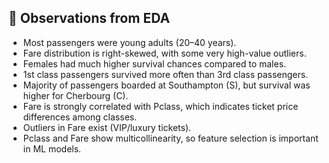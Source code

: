 ## 🔎 Observations from EDA

- Most passengers were young adults (20–40 years).  
- Fare distribution is right-skewed, with some very high-value outliers.  
- Females had much higher survival chances compared to males.  
- 1st class passengers survived more often than 3rd class passengers.  
- Majority of passengers boarded at Southampton (S), but survival was higher for Cherbourg (C).  
- Fare is strongly correlated with Pclass, which indicates ticket price differences among classes.  
- Outliers in Fare exist (VIP/luxury tickets).  
- Pclass and Fare show multicollinearity, so feature selection is important in ML models.
